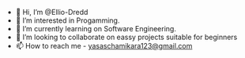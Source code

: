 - 👋 Hi, I’m @Ellio-Dredd
- 👀 I’m interested in Progamming.
- 🌱 I’m currently learning on Software Engineering.
- 💞️ I’m looking to collaborate on eassy projects suitable for beginners
- 📫 How to reach me - yasaschamikara123@gmail.com

<!---
Ellio-Dredd/Ellio-Dredd is a ✨ special ✨ repository because its `README.md` (this file) appears on your GitHub profile.
You can click the Preview link to take a look at your changes.
--->
